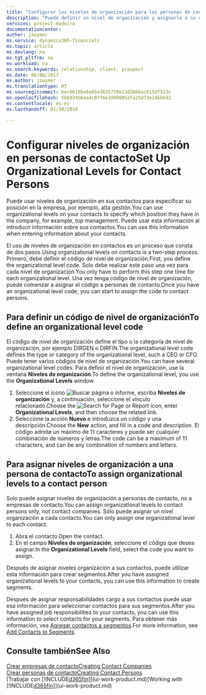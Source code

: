 ```yaml
---
title: "Configurar los niveles de organización para las personas de contacto | Documentos de Microsoft"
description: "Puede definir un nivel de organización y asignarlo a su contacto para indicar la posición que tiene en su empresa, por ejemplo alta gestión."
services: project-madeira
documentationcenter: 
author: jswymer
ms.service: dynamics365-financials
ms.topic: article
ms.devlang: na
ms.tgt_pltfrm: na
ms.workload: na
ms.search.keywords: relationship, client, prospect
ms.date: 06/06/2017
ms.author: jswymer
ms.translationtype: HT
ms.sourcegitcommit: bec0619be0a65e3625759e13d2866ac615d7513c
ms.openlocfilehash: 5b6934b6ea4c07f6e3d90885dfa25d73e14bbb82
ms.contentlocale: es-es
ms.lasthandoff: 01/30/2018

---
```

# <a name="set-up-organizational-levels-for-contact-persons"></a><span data-ttu-id="344d2-103">Configurar niveles de organización en personas de contacto</span><span class="sxs-lookup"><span data-stu-id="344d2-103">Set Up Organizational Levels for Contact Persons</span></span>
<span data-ttu-id="344d2-104">Puede usar niveles de organización en sus contactos para especificar su posición en la empresa, por ejemplo, alta gestión.</span><span class="sxs-lookup"><span data-stu-id="344d2-104">You can use organizational levels on your contacts to specify which position they have in the company, for example, top management.</span></span> <span data-ttu-id="344d2-105">Puede usar esta información al introducir información sobre sus contactos.</span><span class="sxs-lookup"><span data-stu-id="344d2-105">You can use this information when entering information about your contacts.</span></span>

<span data-ttu-id="344d2-106">El uso de niveles de organización en contactos es un proceso que consta de dos pasos.</span><span class="sxs-lookup"><span data-stu-id="344d2-106">Using organizational levels on contacts is a two-step process.</span></span> <span data-ttu-id="344d2-107">Primero, debe definir el código de nivel de organización.</span><span class="sxs-lookup"><span data-stu-id="344d2-107">First, you define the organizational level code.</span></span> <span data-ttu-id="344d2-108">Solo debe realizar este paso una vez para cada nivel de organización.</span><span class="sxs-lookup"><span data-stu-id="344d2-108">You only have to perform this step one time for each organizational level.</span></span> <span data-ttu-id="344d2-109">Una vez tenga código de nivel de organización, puede comenzar a asignar el código a personas de contacto.</span><span class="sxs-lookup"><span data-stu-id="344d2-109">Once you have an organizational level code, you can start to assign the code to contact persons.</span></span>

## <a name="to-define-an-organizational-level-code"></a><span data-ttu-id="344d2-110">Para definir un código de nivel de organización</span><span class="sxs-lookup"><span data-stu-id="344d2-110">To define an organizational level code</span></span>
<span data-ttu-id="344d2-111">El código de nivel de organización define el tipo o la categoría de nivel de organización, por ejemplo DIRGEN o DIRFIN.</span><span class="sxs-lookup"><span data-stu-id="344d2-111">The organizational level code defines the type or category of the organizational level, such a CEO  or CFO.</span></span> <span data-ttu-id="344d2-112">Puede tener varios códigos de nivel de organización.</span><span class="sxs-lookup"><span data-stu-id="344d2-112">You can have several organizational level codes.</span></span> <span data-ttu-id="344d2-113">Para definir el nivel de organización, use la ventana **Niveles de organización**.</span><span class="sxs-lookup"><span data-stu-id="344d2-113">To define the organizational level, you use the **Organizational Levels** window.</span></span>

1. <span data-ttu-id="344d2-114">Seleccione el icono ![Buscar página o informe](media/ui-search/search_small.png "icono Buscar página o informe"), escriba **Niveles de organización** y, a continuación, seleccione el vínculo relacionado.</span><span class="sxs-lookup"><span data-stu-id="344d2-114">Choose the ![Search for Page or Report](media/ui-search/search_small.png "Search for Page or Report icon") icon, enter **Organizational Levels**, and then choose the related link.</span></span>
2. <span data-ttu-id="344d2-115">Seleccione la acción **Nuevo** e introduzca un código y una descripción.</span><span class="sxs-lookup"><span data-stu-id="344d2-115">Choose the **New** action, and fill in a code and description.</span></span> <span data-ttu-id="344d2-116">El código admite un máximo de 11 caracteres y puede ser cualquier combinación de números y letras.</span><span class="sxs-lookup"><span data-stu-id="344d2-116">The code can be a maximum of 11 characters, and can be any combination of numbers and letters.</span></span>

## <a name="to-assign-organizational-levels-to-a-contact-person"></a><span data-ttu-id="344d2-117">Para asignar niveles de organización a una persona de contacto</span><span class="sxs-lookup"><span data-stu-id="344d2-117">To assign organizational levels to a contact person</span></span>
<span data-ttu-id="344d2-118">Solo puede asignar niveles de organización a personas de contacto, no a empresas de contacto.</span><span class="sxs-lookup"><span data-stu-id="344d2-118">You can assign organizational levels to contact persons only, not contact companies.</span></span> <span data-ttu-id="344d2-119">Sólo puede asignar un nivel organización a cada contacto.</span><span class="sxs-lookup"><span data-stu-id="344d2-119">You can only assign one organizational level to each contact.</span></span>

1. <span data-ttu-id="344d2-120">Abra el contacto.</span><span class="sxs-lookup"><span data-stu-id="344d2-120">Open the contact.</span></span>
2. <span data-ttu-id="344d2-121">En el campo **Niveles de organización**, seleccione el código que desea asignar.</span><span class="sxs-lookup"><span data-stu-id="344d2-121">In the **Organizational Levels** field, select the code you want to assign.</span></span>

<span data-ttu-id="344d2-122">Después de asignar niveles organización a sus contactos, puede utilizar esta información para crear segmentos.</span><span class="sxs-lookup"><span data-stu-id="344d2-122">After you have assigned organizational levels to your contacts, you can use this information to create segments.</span></span>

<span data-ttu-id="344d2-123">Después de asignar responsabilidades cargo a sus contactos puede usar esa información para seleccionar contactos para sus segmentos.</span><span class="sxs-lookup"><span data-stu-id="344d2-123">After you have assigned job responsibilities to your contacts, you can use this information to select contacts for your segments.</span></span> <span data-ttu-id="344d2-124">Para obtener más información, vea [Agregar contactos a segmentos](marketing-add-contact-segment.md).</span><span class="sxs-lookup"><span data-stu-id="344d2-124">For more information, see [Add Contacts to Segments](marketing-add-contact-segment.md).</span></span>

## <a name="see-also"></a><span data-ttu-id="344d2-125">Consulte también</span><span class="sxs-lookup"><span data-stu-id="344d2-125">See Also</span></span>
[<span data-ttu-id="344d2-126">Crear empresas de contacto</span><span class="sxs-lookup"><span data-stu-id="344d2-126">Creating Contact Companies</span></span>](marketing-create-contact-companies.md)  
[<span data-ttu-id="344d2-127">Crear personas de contacto</span><span class="sxs-lookup"><span data-stu-id="344d2-127">Creating Contact Persons</span></span>](marketing-create-contact-persons.md)  
<span data-ttu-id="344d2-128">[Trabajar con [!INCLUDE[d365fin](includes/d365fin_md.md)]](ui-work-product.md)</span><span class="sxs-lookup"><span data-stu-id="344d2-128">[Working with [!INCLUDE[d365fin](includes/d365fin_md.md)]](ui-work-product.md)</span></span>  

